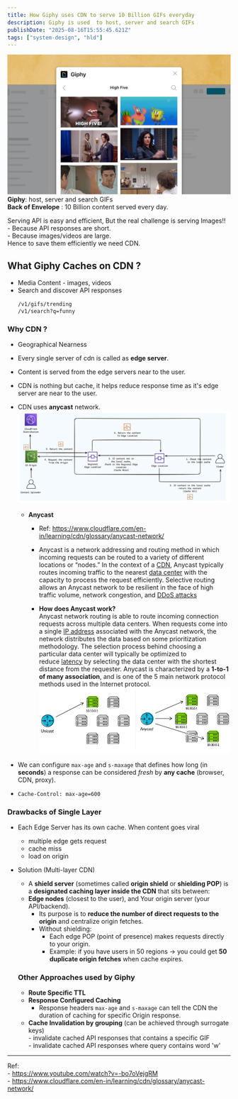```yaml
---
title: How Giphy uses CDN to serve 10 Billion GIFs everyday
description: Giphy is used  to host, server and search GIFs
publishDate: "2025-08-16T15:55:45.621Z"
tags: ["system-design", "hld"]
---
```

 ![](img/giphy.png)
**Giphy**: host, server and search GIFs <br/>
**Back of Envelope** : 10 Billion content served every day.

Serving API is easy and efficient, But the real challenge is serving Images!!  
	- Because API responses are short.  
	- Because images/videos are large.  
Hence to save them efficiently we need CDN.

## What Giphy Caches on CDN ?
- Media Content - images, videos
- Search and discover API responses
	```
	/v1/gifs/trending
	/v1/search?q=funny
	```
### Why CDN ?
 - Geographical Nearness
 - Every single server of cdn is called as **edge server**.
 - Content is served from the edge servers near to the user.
 - CDN is nothing but cache, it helps reduce response time as it's edge server are near to the user.
 - CDN uses **anycast** network.
	 ![](img/cdn-flow.png)

	 - **Anycast**
		 - Ref: https://www.cloudflare.com/en-in/learning/cdn/glossary/anycast-network/
		 - Anycast is a network addressing and routing method in which incoming requests can be routed to a variety of different locations or “nodes.” In the context of a [CDN](https://www.cloudflare.com/learning/cdn/what-is-a-cdn/), Anycast typically routes incoming traffic to the nearest [data center](https://www.cloudflare.com/learning/cdn/glossary/data-center/) with the capacity to process the request efficiently. Selective routing allows an Anycast network to be resilient in the face of high traffic volume, network congestion, and [DDoS attacks](https://www.cloudflare.com/learning/ddos/what-is-a-ddos-attack/)
		
		- **How does Anycast work?**  
			Anycast network routing is able to route incoming connection requests across multiple data centers. When requests come into a single [IP address](https://www.cloudflare.com/learning/dns/glossary/what-is-my-ip-address/) associated with the Anycast network, the network distributes the data based on some prioritization methodology. 
			The selection process behind choosing a particular data center will typically be optimized to reduce [latency](https://www.cloudflare.com/learning/performance/glossary/what-is-latency/) by selecting the data center with the shortest distance from the requester. 
			Anycast is characterized by a **1-to-1 of many association**, and is one of the 5 main network protocol methods used in the Internet protocol.
			![](img/anycast.png)

- We can configure `max-age` and `s-maxage` that defines how long (in **seconds**) a response can be considered _fresh_ by **any cache** (browser, CDN, proxy).
- `Cache-Control: max-age=600`


### Drawbacks of Single Layer
- Each Edge Server has its own cache. When content goes viral
	- multiple edge gets request
	- cache miss
	- load on origin
- Solution (Multi-layer CDN)
	- A **shield server** (sometimes called **origin shield** or **shielding POP**) is a **designated caching layer inside the CDN** that sits between:
	- **Edge nodes** (closest to the user), and Your origin server (your API/backend).
		- Its purpose is to **reduce the number of direct requests to the origin** and centralize origin fetches.
		- Without shielding:
			- Each edge POP (point of presence) makes requests directly to your origin.
			- Example: if you have users in 50 regions → you could get **50 duplicate origin fetches** when cache expires.
 
  ### Other Approaches used by Giphy
  - **Route Specific TTL**
  - **Response Configured Caching**
	  - Response headers `max-age` and `s-maxage` can tell the CDN the duration of caching for specific Origin response.
  - **Cache Invalidation by grouping** (can be achieved through surrogate keys)  
	    - invalidate cached API responses that contains a specific GIF  
	    - invalidate cached API responses where query contains word 'w'

_______________________________________________________________
Ref:  
	- https://www.youtube.com/watch?v=-bo7oVejgRM  
	- https://www.cloudflare.com/en-in/learning/cdn/glossary/anycast-network/